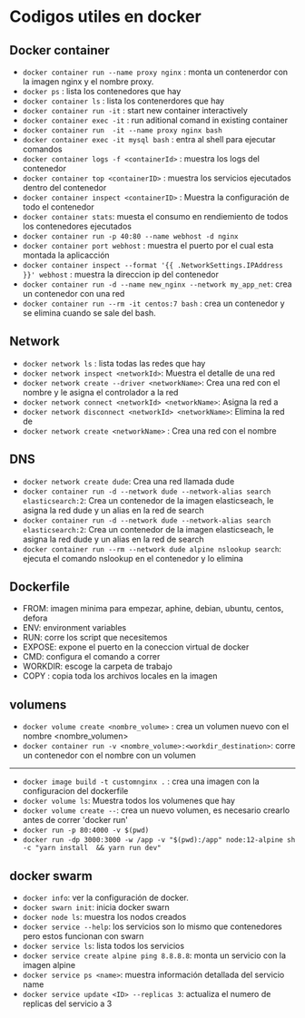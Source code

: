# Codigos utiles en docker

## Docker container

* `docker container run --name proxy nginx` : monta un contenerdor con la imagen nginx y el nombre proxy.
* `docker ps` : lista los contenedores que hay 
* `docker container ls` : lista los contenerdores que hay
* `docker container run -it` : start new container interactively
* `docker container exec -it` : run aditional comand in existing container
* `docker container run  -it --name proxy nginx bash`
* `docker container exec -it mysql bash` : entra al shell para ejecutar comandos
* `docker container logs -f <containerId>` : muestra los logs del contenedor
* `docker container top <containerID>` : muestra los servicios ejecutados dentro del contenedor
* `docker container inspect <containerID>` :  Muestra la configuración de todo el contenedor
* `docker container stats`: muesta el consumo en rendiemiento de todos los contenedores ejecutados
* `docker container run -p 40:80 --name webhost -d nginx`
* `docker container port webhost` : muestra el puerto por el cual esta montada la aplicacción
* `docker container inspect --format '{{ .NetworkSettings.IPAddress }}' webhost` : muestra la direccion ip del contenedor
* `docker container run -d --name new_nginx --network my_app_net`: crea un contenedor con una red
* `docker container run --rm -it centos:7 bash` : crea un contenedor y se elimina cuando se sale del bash.

## Network

* `docker network ls` : lista todas las redes que hay
* `docker network inspect <networkId>`: Muestra el detalle de una red
* `docker network create --driver <networkName>`: Crea una red con el nombre <networkName> y le asigna el controlador a la red
* `docker network connect <networkId> <networkName>`: Asigna la red <networkName> a <containerName>
* `docker network disconnect <networkId> <networkName>`: Elimina la red <networkName> de <containerName>
* `docker network create <networkName>` : Crea una red con el nombre <networkName>
  
## DNS

* `docker network create dude`: Crea una red llamada dude
* `docker container run -d --network dude --network-alias search elasticsearch:2`: Crea un contenedor de la imagen elasticseach, le asigna la red dude y un alias en la red de search
* `docker container run -d --network dude --network-alias search elasticsearch:2`: Crea un contenedor de la imagen elasticseach, le asigna la red dude y un alias en la red de search
* `docker container run --rm --network dude alpine nslookup search`: ejecuta el comando nslookup en el contenedor y lo elimina

## Dockerfile

* FROM: imagen minima para empezar, aphine, debian, ubuntu, centos, defora
* ENV: environment variables
* RUN: corre los script que necesitemos
* EXPOSE: expone el puerto en la coneccion virtual de docker
* CMD: configura el comando a correr
* WORKDIR: escoge la carpeta de trabajo
* COPY : copia toda los archivos locales en la imagen

## volumens

* `docker volume create <nombre_volume>` : crea un volumen nuevo con el nombre <nombre_volumen>
* `docker container run -v <nombre_volume>:<workdir_destination>`: corre un contenedor con el nombre con un volumen

------------------------

* `docker image build -t customnginx .` : crea una imagen con la configuracion del dockerfile
* `docker volume ls`: Muestra todos los volumenes que hay 
* `docker volume create --`: crea un nuevo volumen, es necesario crearlo antes de correr 'docker run'
* `docker run -p 80:4000 -v $(pwd)`
* `docker run -dp 3000:3000 -w /app -v "$(pwd):/app" node:12-alpine sh -c "yarn install  && yarn run dev"`

## docker swarm

* `docker info`: ver la configuración de docker.
* `docker swarn init`: inicia docker swarn
* `docker node ls`: muestra los nodos creados
* `docker service --help`: los servicios son lo mismo que contenedores pero estos funcionan con swarn
* `docker service ls`: lista todos los servicios
* `docker service create alpine ping 8.8.8.8`: monta un servicio con la imagen alpine
* `docker service ps <name>`: muestra información detallada del servicio name
* `docker service update <ID> --replicas 3`: actualiza el numero de replicas del servicio a 3
